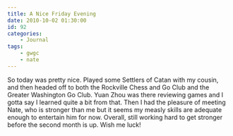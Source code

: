 ```yaml
---
title: A Nice Friday Evening
date: 2010-10-02 01:30:00
id: 92
categories:
	- Journal
tags:
	- gwgc
	- nate
---
```


So today was pretty nice. Played some Settlers of Catan with my cousin, and then headed off to both the Rockville Chess and Go Club and the Greater Washington Go Club. Yuan Zhou was there reviewing games and I gotta say I learned quite a bit from that. Then I had the pleasure of meeting Nate, who is stronger than me but it seems my measly skills are adequate enough to entertain him for now. Overall, still working hard to get stronger before the second month is up. Wish me luck!